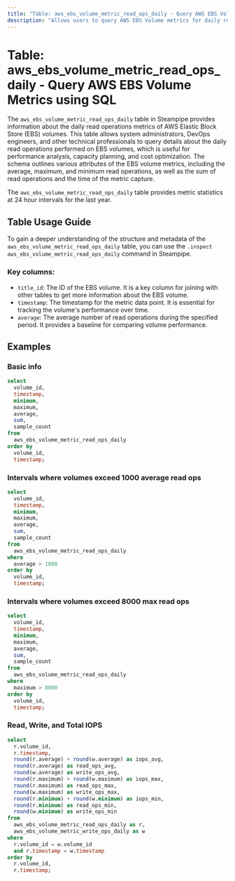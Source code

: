 ```yaml
---
title: "Table: aws_ebs_volume_metric_read_ops_daily - Query AWS EBS Volume Metrics using SQL"
description: "Allows users to query AWS EBS Volume metrics for daily read operations."
---
```


# Table: aws_ebs_volume_metric_read_ops_daily - Query AWS EBS Volume Metrics using SQL

The `aws_ebs_volume_metric_read_ops_daily` table in Steampipe provides information about the daily read operations metrics of AWS Elastic Block Store (EBS) volumes. This table allows system administrators, DevOps engineers, and other technical professionals to query details about the daily read operations performed on EBS volumes, which is useful for performance analysis, capacity planning, and cost optimization. The schema outlines various attributes of the EBS volume metrics, including the average, maximum, and minimum read operations, as well as the sum of read operations and the time of the metric capture.

The `aws_ebs_volume_metric_read_ops_daily` table provides metric statistics at 24 hour intervals for the last year.

## Table Usage Guide

To gain a deeper understanding of the structure and metadata of the `aws_ebs_volume_metric_read_ops_daily` table, you can use the `.inspect aws_ebs_volume_metric_read_ops_daily` command in Steampipe.

### Key columns:

- `title_id`: The ID of the EBS volume. It is a key column for joining with other tables to get more information about the EBS volume.
- `timestamp`: The timestamp for the metric data point. It is essential for tracking the volume's performance over time.
- `average`: The average number of read operations during the specified period. It provides a baseline for comparing volume performance.

## Examples

### Basic info

```sql
select
  volume_id,
  timestamp,
  minimum,
  maximum,
  average,
  sum,
  sample_count
from
  aws_ebs_volume_metric_read_ops_daily
order by
  volume_id,
  timestamp;
```

### Intervals where volumes exceed 1000 average read ops
```sql
select
  volume_id,
  timestamp,
  minimum,
  maximum,
  average,
  sum,
  sample_count
from
  aws_ebs_volume_metric_read_ops_daily
where
  average > 1000
order by
  volume_id,
  timestamp;
```


### Intervals where volumes exceed 8000 max read ops
```sql
select
  volume_id,
  timestamp,
  minimum,
  maximum,
  average,
  sum,
  sample_count
from
  aws_ebs_volume_metric_read_ops_daily
where
  maximum > 8000
order by
  volume_id,
  timestamp;
```


### Read, Write, and Total IOPS

```sql
select 
  r.volume_id,
  r.timestamp,
  round(r.average) + round(w.average) as iops_avg,
  round(r.average) as read_ops_avg,
  round(w.average) as write_ops_avg,
  round(r.maximum) + round(w.maximum) as iops_max,
  round(r.maximum) as read_ops_max,
  round(w.maximum) as write_ops_max,
  round(r.minimum) + round(w.minimum) as iops_min,
  round(r.minimum) as read_ops_min,
  round(w.minimum) as write_ops_min
from 
  aws_ebs_volume_metric_read_ops_daily as r,
  aws_ebs_volume_metric_write_ops_daily as w
where 
  r.volume_id = w.volume_id
  and r.timestamp = w.timestamp
order by
  r.volume_id,
  r.timestamp;
```